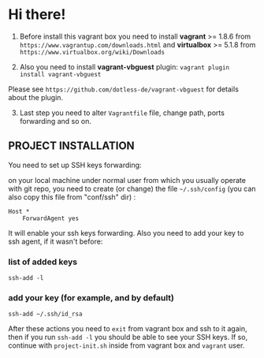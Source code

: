 # Hi there!

1. Before install this vagrant box you need to install **vagrant** >= 1.8.6 from `https://www.vagrantup.com/downloads.html` and **virtualbox** >= 5.1.8 from `https://www.virtualbox.org/wiki/Downloads`

2. Also you need to install **vagrant-vbguest** plugin: `vagrant plugin install vagrant-vbguest`

Please see `https://github.com/dotless-de/vagrant-vbguest` for details about the plugin.

3. Last step you need to alter `Vagrantfile` file, change path, ports forwarding and so on.

## PROJECT INSTALLATION

You need to set up SSH keys forwarding:

on your local machine under normal user from which you usually operate with git repo, you need to create (or change) the file `~/.ssh/config` (you can also copy this file from "conf/ssh" dir) :

```
Host *
	ForwardAgent yes
```

It will enable your ssh keys forwarding. Also you need to add your key to ssh agent, if it wasn't before:

### list of added keys
`ssh-add -l`

### add your key (for example, and by default)
`ssh-add ~/.ssh/id_rsa`

After these actions you need to `exit` from vagrant box and ssh to it again, then if you run `ssh-add -l` you should be able to see your SSH keys. If so, continue with `project-init.sh` inside from vagrant box and `vagrant` user.
